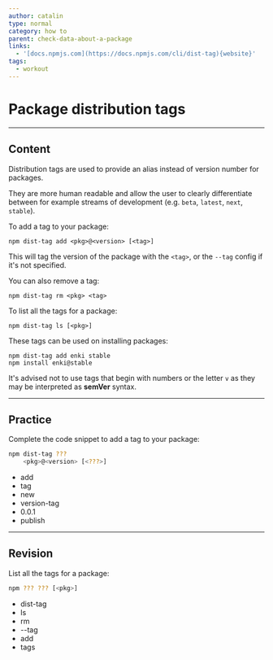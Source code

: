 ```yaml
---
author: catalin
type: normal
category: how to
parent: check-data-about-a-package
links:
  - '[docs.npmjs.com](https://docs.npmjs.com/cli/dist-tag){website}'
tags:
  - workout
---
```


# Package distribution tags


---

## Content

Distribution tags are used to provide an alias instead of version number for packages.

They are more human readable and allow the user to clearly differentiate between for example streams of development (e.g. `beta`, `latest`, `next`, `stable`).

To add a tag to your package:

```plain-text
npm dist-tag add <pkg>@<version> [<tag>]
```

This will tag the version of the package with the `<tag>`, or the `--tag` config if it's not specified.

You can also remove a tag:

```plain-text
npm dist-tag rm <pkg> <tag>

```

To list all the tags for a package:

```plain-text
npm dist-tag ls [<pkg>]
```

These tags can be used on installing packages:

```plain-text
npm dist-tag add enki stable
npm install enki@stable
```

It's advised not to use tags that begin with numbers or the letter `v`  as they may be interpreted as **semVer** syntax.


---

## Practice

Complete the code snippet to add a tag to your package:

```bash
npm dist-tag ???
    <pkg>@<version> [<???>]
```

- add
- tag
- new
- version-tag
- 0.0.1
- publish


---

## Revision

List all the tags for a package:

```bash
npm ??? ??? [<pkg>]
```

- dist-tag
- ls
- rm
- --tag
- add
- tags
 
